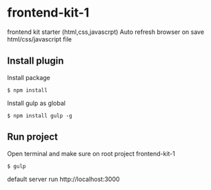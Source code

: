 # frontend-kit-1

frontend kit starter (html,css,javascrpt)
Auto refresh browser on save html/css/javascript file

## Install plugin
Install package

    $ npm install

Install gulp as global

    $ npm install gulp -g


## Run project
Open terminal and make sure on root project frontend-kit-1

    $ gulp

default server run http://localhost:3000
